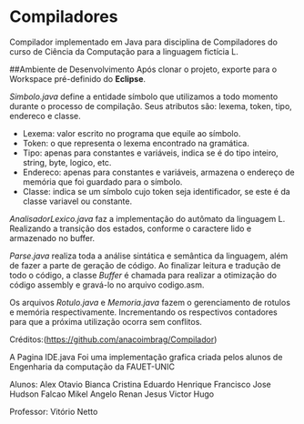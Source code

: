 # Compiladores
Compilador implementado em Java para disciplina de Compiladores do curso de Ciência da Computação para a linguagem fictícia L.

##Ambiente de Desenvolvimento
Após clonar o projeto, exporte para o Workspace pré-definido do **Eclipse**.

*Simbolo.java* define a entidade símbolo que utilizamos a todo momento durante o processo de compilação.
Seus atributos são: lexema, token, tipo, endereco e classe.

* Lexema: valor escrito no programa que equile ao símbolo.
* Token: o que representa o lexema encontrado na gramática.
* Tipo: apenas para constantes e variáveis, indica se é do tipo inteiro, string, byte, logico, etc.
* Endereco: apenas para constantes e variáveis, armazena o endereço de memória que foi guardado para o símbolo.
* Classe: indica se um símbolo cujo token seja identificador, se este é da classe variavel ou constante.

*AnalisadorLexico.java* faz a implementação do autômato da linguagem L. Realizando a transição dos estados, conforme o caractere lido e armazenado no buffer.

*Parse.java* realiza toda a análise sintática e semântica da linguagem, além de fazer a parte de geração de código. Ao finalizar leitura e tradução de todo o código, a classe *Buffer* é chamada para realizar a otimização do código assembly e gravá-lo no arquivo codigo.asm.

Os arquivos *Rotulo.java* e *Memoria.java* fazem o gerenciamento de rotulos e memória respectivamente. Incrementando os respectivos contadores para que a próxima utilização ocorra sem conflitos.

Créditos:(https://github.com/anacoimbrag/Compilador)

A Pagina IDE.java Foi uma implementação grafica criada pelos alunos de Engenharia da computação da FAUET-UNIC

Alunos:
Alex Otavio
Bianca Cristina
Eduardo Henrique
Francisco Jose
Hudson Falcao
Mikel Angelo
Renan Jesus
Victor Hugo

Professor: Vitório Netto


